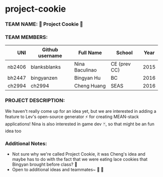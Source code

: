 # project-cookie

### TEAM NAME: :cookie: Project Cookie :cookie:

### TEAM MEMBERS:

| UNI      | Github username  | Full Name      | School      | Year |
|---------:|------------------|----------------|-------------|------|
|  nb2406  | blanksblanks     | Nina Baculinao | CE (prev CC)| 2015 |
|  bh2447  | bingyanzen       | Bingyan Hu     | BC          | 2016 |
|  ch2994  | ch2994           | Cheng Huang    | SEAS        | 2016 |

### PROJECT DESCRIPTION:

We haven't really come up for an idea yet, but we are interested in adding a feature to Lev's open-source generator :zap: for creating MEAN-stack applications! Nina is also interested in game dev :black_joker:, so that might be an fun idea too

### Additional Notes:

- Not sure why we're called Project Cookie, it was Cheng's idea and maybe has to do with the fact that we were eating lace cookies that Bingyan brought before class? :dog:
- Open to additional ideas and teammates~ :hatched_chick: :balloon:
